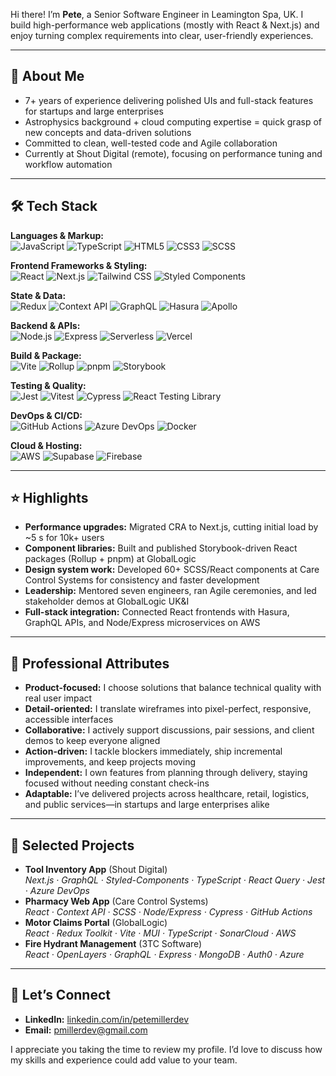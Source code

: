 Hi there! I’m **Pete**, a Senior Software Engineer in Leamington Spa, UK. I build high-performance web applications (mostly with React & Next.js) and enjoy turning complex requirements into clear, user-friendly experiences.

---

## 🚀 About Me

- 7+ years of experience delivering polished UIs and full-stack features for startups and large enterprises  
- Astrophysics background + cloud computing expertise = quick grasp of new concepts and data-driven solutions  
- Committed to clean, well-tested code and Agile collaboration  
- Currently at Shout Digital (remote), focusing on performance tuning and workflow automation

---

## 🛠️ Tech Stack

**Languages & Markup:**  
![JavaScript](https://img.shields.io/badge/JavaScript-F7DF1E?logo=javascript)&nbsp;![TypeScript](https://img.shields.io/badge/TypeScript-3178C6?logo=typescript)&nbsp;![HTML5](https://img.shields.io/badge/HTML5-E34F26?logo=html5)&nbsp;![CSS3](https://img.shields.io/badge/CSS3-1572B6?logo=css3)&nbsp;![SCSS](https://img.shields.io/badge/SCSS-CC6699?logo=sass)

**Frontend Frameworks & Styling:**  
![React](https://img.shields.io/badge/React-20232A?logo=react)&nbsp;![Next.js](https://img.shields.io/badge/Next.js-000?logo=nextdotjs)&nbsp;![Tailwind CSS](https://img.shields.io/badge/Tailwind-38B2AC?logo=tailwindcss)&nbsp;![Styled Components](https://img.shields.io/badge/Styled–Components-DB7093?logo=styled-components)

**State & Data:**  
![Redux](https://img.shields.io/badge/Redux-764ABC?logo=redux)&nbsp;![Context API](https://img.shields.io/badge/Context%20API-61DAFB?logo=react)&nbsp;![GraphQL](https://img.shields.io/badge/GraphQL-E10098?logo=graphql)&nbsp;![Hasura](https://img.shields.io/badge/Hasura-000?logo=hasura)&nbsp;![Apollo](https://img.shields.io/badge/Apollo-311C87?logo=apollo-graphql)

**Backend & APIs:**  
![Node.js](https://img.shields.io/badge/Node.js-339933?logo=node.js)&nbsp;![Express](https://img.shields.io/badge/Express-000?logo=express)&nbsp;![Serverless](https://img.shields.io/badge/Serverless-000?logo=serverless)&nbsp;![Vercel](https://img.shields.io/badge/Vercel-000?logo=vercel)

**Build & Package:**  
![Vite](https://img.shields.io/badge/Vite-646CFF?logo=vite)&nbsp;![Rollup](https://img.shields.io/badge/Rollup-CBAA5F?logo=rollup.js)&nbsp;![pnpm](https://img.shields.io/badge/pnpm-F69220?logo=pnpm)&nbsp;![Storybook](https://img.shields.io/badge/Storybook-FF4785?logo=storybook)

**Testing & Quality:**  
![Jest](https://img.shields.io/badge/Jest-C21325?logo=jest)&nbsp;![Vitest](https://img.shields.io/badge/Vitest-000?logo=vitest)&nbsp;![Cypress](https://img.shields.io/badge/Cypress-17202C?logo=cypress)&nbsp;![React Testing Library](https://img.shields.io/badge/Testing%20Library-EC5990?logo=testinglibrary)

**DevOps & CI/CD:**  
![GitHub Actions](https://img.shields.io/badge/GitHub%20Actions-2088FF?logo=github-actions)&nbsp;![Azure DevOps](https://img.shields.io/badge/Azure%20DevOps-0078D4?logo=azure-devops)&nbsp;![Docker](https://img.shields.io/badge/Docker-2496ED?logo=docker)

**Cloud & Hosting:**  
![AWS](https://img.shields.io/badge/AWS-232F3E?logo=amazon-aws)&nbsp;![Supabase](https://img.shields.io/badge/Supabase-3ECF8E?logo=supabase)&nbsp;![Firebase](https://img.shields.io/badge/Firebase-FFCA28?logo=firebase)

---

## ⭐ Highlights

- **Performance upgrades:** Migrated CRA to Next.js, cutting initial load by ~5 s for 10k+ users  
- **Component libraries:** Built and published Storybook-driven React packages (Rollup + pnpm) at GlobalLogic  
- **Design system work:** Developed 60+ SCSS/React components at Care Control Systems for consistency and faster development  
- **Leadership:** Mentored seven engineers, ran Agile ceremonies, and led stakeholder demos at GlobalLogic UK&I  
- **Full-stack integration:** Connected React frontends with Hasura, GraphQL APIs, and Node/Express microservices on AWS

---

## 🤝 Professional Attributes

- **Product-focused:** I choose solutions that balance technical quality with real user impact  
- **Detail-oriented:** I translate wireframes into pixel-perfect, responsive, accessible interfaces  
- **Collaborative:** I actively support discussions, pair sessions, and client demos to keep everyone aligned  
- **Action-driven:** I tackle blockers immediately, ship incremental improvements, and keep projects moving  
- **Independent:** I own features from planning through delivery, staying focused without needing constant check-ins  
- **Adaptable:** I’ve delivered projects across healthcare, retail, logistics, and public services—in startups and large enterprises alike  

---

## 📂 Selected Projects

- **Tool Inventory App** (Shout Digital)  
  _Next.js · GraphQL · Styled-Components · TypeScript · React Query · Jest · Azure DevOps_  
- **Pharmacy Web App** (Care Control Systems)  
  _React · Context API · SCSS · Node/Express · Cypress · GitHub Actions_  
- **Motor Claims Portal** (GlobalLogic)  
  _React · Redux Toolkit · Vite · MUI · TypeScript · SonarCloud · AWS_  
- **Fire Hydrant Management** (3TC Software)  
  _React · OpenLayers · GraphQL · Express · MongoDB · Auth0 · Azure_

---

## 💬 Let’s Connect

- **LinkedIn:** [linkedin.com/in/petemillerdev](https://www.linkedin.com/in/petemillerdev/)  
- **Email:** pmillerdev@gmail.com  

I appreciate you taking the time to review my profile. I’d love to discuss how my skills and experience could add value to your team.  
